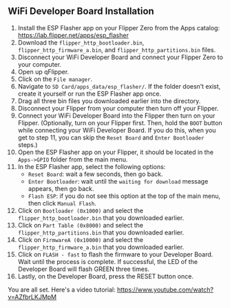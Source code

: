 ## WiFi Developer Board Installation
1. Install the ESP Flasher app on your Flipper Zero from the Apps catalog: https://lab.flipper.net/apps/esp_flasher
2. Download the `flipper_http_bootloader.bin`, `flipper_http_firmware_a.bin`, and `flipper_http_partitions.bin` files.
3. Disconnect your WiFi Developer Board and connect your Flipper Zero to your computer.
4. Open up qFlipper.
5. Click on the `File manager`.
6. Navigate to `SD Card/apps_data/esp_flasher/`. If the folder doesn’t exist, create it yourself or run the ESP Flasher app once.
7. Drag all three bin files you downloaded earlier into the directory.
8. Disconnect your Flipper from your computer then turn off your Flipper. 
9. Connect your WiFi Developer Board into the Flipper then turn on your Flipper. (Optionally, turn on your Flipper first. Then, hold the `BOOT` button while connecting your WiFi Developer Board. If you do this, when you get to step 11, you can skip the `Reset Board` and `Enter Bootloader` steps.)
10. Open the ESP Flasher app on your Flipper, it should be located in the `Apps->GPIO` folder from the main menu. 
11. In the ESP Flasher app, select the following options:
    - `Reset Board`: wait a few seconds, then go back.
    - `Enter Bootloader`: wait until the `waiting for download` message appears, then go back.
    - `Flash ESP`: if you do not see this option at the top of the main menu, then click `Manual Flash`.
13. Click on `Bootloader (0x1000)` and select the `flipper_http_bootloader.bin` that you downloaded earlier.
14. Click on `Part Table (0x8000)` and select the `flipper_http_partitions.bin` that you downloaded earlier.
15. Click on `FirmwareA (0x10000)` and select the `flipper_http_firmware_a.bin` that you downloaded earlier.
16. Click on `FLASH - fast` to flash the firmware to your Developer Board. Wait until the process is complete. If successful, the LED of the Developer Board will flash GREEN three times.
17. Lastly, on the Developer Board, press the RESET button once.

You are all set. Here's a video tutorial: https://www.youtube.com/watch?v=AZfbrLKJMpM
